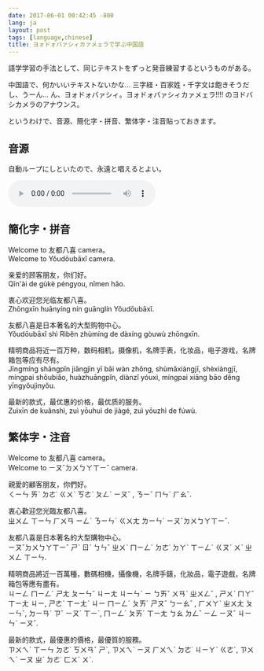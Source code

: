 ```yaml
---
date: 2017-06-01 00:42:45 -800
lang: ja
layout: post
tags: [language,chinese]
title: ヨォドォバァシィカァメェラで学ぶ中国語
---
```

語学学習の手法として、同じテキストをずっと発音練習するというものがある。

中国語で、何かいいテキストないかな… 三字経・百家姓・千字文は飽きそうだし、うーん… ん、ヨォドォバァシィ。ヨォドォバァシィカァメェラ!!!! のヨドバシカメラのアナウンス。

というわけで、音源、簡化字・拼音、繁体字・注音貼っておきます。

## 音源

自動ループにしといたので、永遠と唱えるとよい。

<audio src="/assets/audios/entry/2017-06-01/yodobashi.m4a" controls loop>
  あなたのブラウザは <code>audio</code> 要素をサポートしていません。
</audio>

## 簡化字・拼音

Welcome to 友都八喜 camera。<br />
Welcome to Yǒudōubāxǐ camera.

亲爱的顾客朋友，你们好。<br />
Qīn'ài de gùkè péngyou, nǐmen hǎo.

衷心欢迎您光临友都八喜。<br />
Zhōngxīn huānyíng nín guānglín Yǒudōubāxǐ.

友都八喜是日本著名的大型购物中心。<br />
Yǒudōubāxǐ shì Rìběn zhùmíng de dàxíng gòuwù zhōngxīn.

精明商品将近一百万种，数码相机，摄像机，名牌手表，化妆品，电子游戏，名牌箱包等应有尽有。<br />
Jīngmíng shāngpǐn jiāngjìn yī bǎi wàn zhǒng, shùmǎxiàngjī, shèxiàngjī, míngpai shǒubiǎo, huàzhuāngpǐn, diànzǐ yóuxì, míngpai xiāng bāo děng yīngyǒujìnyǒu.

最新的款式，最优惠的价格，最优质的服务。<br />
Zuìxīn de kuǎnshì, zuì yōuhuì de jiàgé, zuì yōuzhì de fúwù.

## 繁体字・注音

Welcome to 友都八喜 camera。<br />
Welcome to ㄧㄡˇㄉㄨㄅㄚㄒㄧˇ camera.

親愛的顧客朋友，你們好。<br />
ㄑㄧㄣ ㄞˋ ㄉㄜ˙ ㄍㄨˋ ㄎㄜˋ ㄆㄥˊ ㄧㄡˇ , ㄋㄧˇ ㄇㄣˊ ㄏㄠˇ.

衷心歡迎您光臨友都八喜。<br />
ㄓㄨㄥ ㄒㄧㄣ ㄏㄨㄢ ㄧㄥˊ ㄋㄧㄣˊ ㄍㄨㄤ ㄌㄧㄣˊ ㄧㄡˇㄉㄨㄅㄚㄒㄧˇ.

友都八喜是日本著名的大型購物中心。<br />
ㄧㄡˇㄉㄨㄅㄚㄒㄧˇ ㄕˋ ㄖˋ ㄅㄣˇ ㄓㄨˋ ㄇㄧㄥˊ ㄉㄜ˙ ㄉㄚˋ ㄒㄧㄥˊ ㄍㄡˋ ㄨˋ ㄓㄨㄥ ㄒㄧㄣ.

精明商品將近一百萬種，數碼相機，攝像機，名牌手錶，化妝品，電子遊戲，名牌箱包等應有盡有。<br />
ㄐㄧㄥ ㄇㄧㄥˊ ㄕㄤ ㄆㄧㄣˇ ㄐㄧㄤ ㄐㄧㄣˋ ㄧ ㄅㄞˇ ㄨㄢˋ ㄓㄨㄥˇ , ㄕㄨˋ ㄇㄚˇ ㄒㄧㄤ ㄐㄧ, ㄕㄜˋ ㄒㄧㄤˋ ㄐㄧ ㄇㄧㄥˊ ㄆㄞˊ ㄕㄡˇ ㄅㄧㄠˇ , ㄏㄨㄚˋ ㄓㄨㄤ ㄆㄧㄣˇ, ㄉㄧㄢˋ ㄗˇ ㄧㄡˊ ㄒㄧˋ, ㄇㄧㄥˊ ㄆㄞˊ ㄒㄧㄤ ㄅㄠ ㄉㄥˇ ㄧㄥ ㄧㄡˇ ㄐㄧㄣˋ ㄧㄡˇ.

最新的款式，最優惠的價格，最優質的服務。<br />
ㄗㄨㄟˋ ㄒㄧㄣ ㄉㄜ˙ ㄎㄨㄢˇ ㄕˋ, ㄗㄨㄟˋ ㄧㄡ ㄏㄨㄟˋ ㄉㄜ˙ ㄐㄧㄚˋ ㄍㄜˊ, ㄗㄨㄟˋ ㄧㄡ ㄓˋ ㄉㄜ˙ ㄈㄨˊ ㄨˋ.
